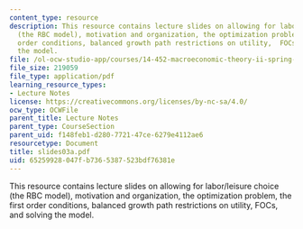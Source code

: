 ```yaml
---
content_type: resource
description: This resource contains lecture slides on allowing for labor/leisure choice
  (the RBC model), motivation and organization, the optimization problem, the first
  order conditions, balanced growth path restrictions on utility,  FOCs, and solving
  the model.
file: /ol-ocw-studio-app/courses/14-452-macroeconomic-theory-ii-spring-2007/65259928047fb7365387523bdf76381e_slides03a.pdf
file_size: 219059
file_type: application/pdf
learning_resource_types:
- Lecture Notes
license: https://creativecommons.org/licenses/by-nc-sa/4.0/
ocw_type: OCWFile
parent_title: Lecture Notes
parent_type: CourseSection
parent_uid: f148feb1-d280-7721-47ce-6279e4112ae6
resourcetype: Document
title: slides03a.pdf
uid: 65259928-047f-b736-5387-523bdf76381e
---
```

This resource contains lecture slides on allowing for labor/leisure choice (the RBC model), motivation and organization, the optimization problem, the first order conditions, balanced growth path restrictions on utility,  FOCs, and solving the model.